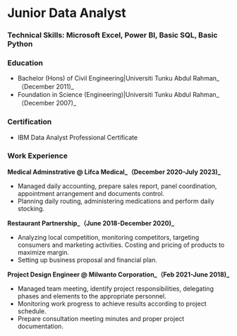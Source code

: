 # Junior Data Analyst

### Technical Skills: Microsoft Excel, Power BI, Basic SQL, Basic Python

### Education
- Bachelor (Hons) of Civil Engineering|Universiti Tunku Abdul Rahman_（December 2011)_
- Foundation in Science (Engineering)|Universiti Tunku Abdul Rahman_（December 2007)_

### Certification
- IBM Data Analyst Professional Certificate

### Work Experience
**Medical Adminstrative @ Lifca Medical_（December 2020-July 2023)_**
- Managed daily accounting, prepare sales report, panel coordination, appointment arrangement and documents control.
- Planning daily routing, administering medications and perform daily stocking.

**Restaurant Partnership_（June 2018-December 2020)_**
- Analyzing local competition, monitoring competitors, targeting consumers and marketing activities. Costing and pricing of products to maximize margin.
- Setting up business proposal and financial plan. 

**Project Design Engineer @ Milwanto Corporation_（Feb 2021-June 2018)_**
- Managed team meeting, identify project responsibilities, delegating phases and elements to the appropriate personnel.
- Monitoring work progress to achieve results according to project schedule.
- Prepare consultation meeting minutes and proper project documentation.


